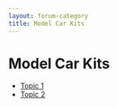 ```yaml
---
layout: forum-category
title: Model Car Kits
---
```


<h1>Model Car Kits</h1>
<ul>
  <li><a href="{{ site.baseurl }}/forum/model-car-kits/topic-1">Topic 1</a></li>
  <li><a href="{{ site.baseurl }}/forum/model-car-kits/topic-2">Topic 2</a></li>
</ul>
